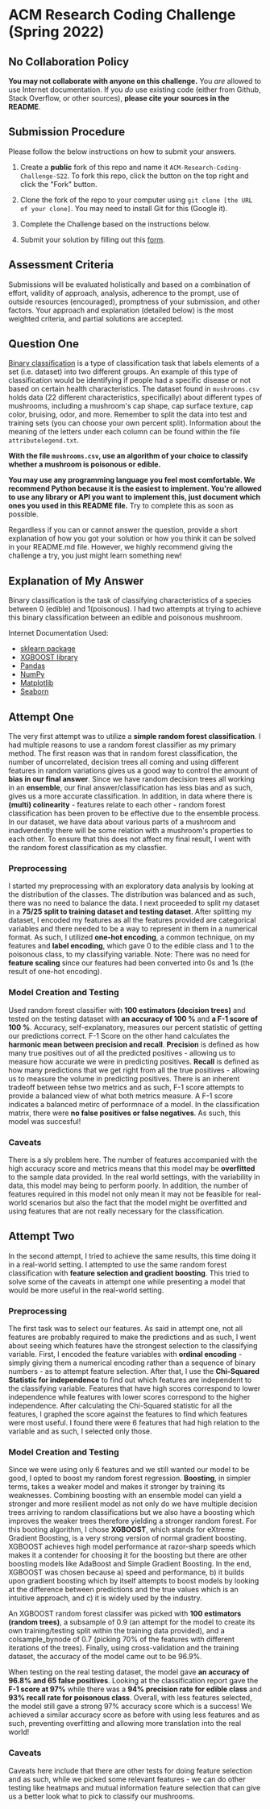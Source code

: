 # ACM Research Coding Challenge (Spring 2022)

## [](https://github.com/ACM-Research/-DRAFT-Coding-Challenge-S22#no-collaboration-policy)No Collaboration Policy

**You may not collaborate with anyone on this challenge.**  You  _are_  allowed to use Internet documentation. If you  _do_  use existing code (either from Github, Stack Overflow, or other sources),  **please cite your sources in the README**.

## [](https://github.com/ACM-Research/-DRAFT-Coding-Challenge-S22#submission-procedure)Submission Procedure

Please follow the below instructions on how to submit your answers.

1.  Create a  **public**  fork of this repo and name it  `ACM-Research-Coding-Challenge-S22`. To fork this repo, click the button on the top right and click the "Fork" button.

2.  Clone the fork of the repo to your computer using  `git clone [the URL of your clone]`. You may need to install Git for this (Google it).

3.  Complete the Challenge based on the instructions below.

4.  Submit your solution by filling out this [form](https://acmutd.typeform.com/to/uTpjeA8G).

## Assessment Criteria 

Submissions will be evaluated holistically and based on a combination of effort, validity of approach, analysis, adherence to the prompt, use of outside resources (encouraged), promptness of your submission, and other factors. Your approach and explanation (detailed below) is the most weighted criteria, and partial solutions are accepted. 

## [](https://github.com/ACM-Research/-DRAFT-Coding-Challenge-S22#question-one)Question One

[Binary classification](https://en.wikipedia.org/wiki/Binary_classification) is a type of classification task that labels elements of a set (i.e. dataset) into two different groups. An example of this type of classification would be identifying if people had a specific disease or not based on certain health characteristics. The dataset found in `mushrooms.csv` holds data (22 different characteristics, specifically) about different types of mushrooms, including a mushroom's cap shape, cap surface texture, cap color, bruising, odor, and more. Remember to split the data into test and training sets (you can choose your own percent split). Information about the meaning of the letters under each column can be found within the file `attributelegend.txt`.

**With the file `mushrooms.csv`, use an algorithm of your choice to classify whether a mushroom is poisonous or edible.**

**You may use any programming language you feel most comfortable. We recommend Python because it is the easiest to implement. You're allowed to use any library or API you want to implement this, just document which ones you used in this README file.** Try to complete this as soon as possible.

Regardless if you can or cannot answer the question, provide a short explanation of how you got your solution or how you think it can be solved in your README.md file. However, we highly recommend giving the challenge a try, you just might learn something new!


## Explanation of My Answer

Binary classification is the task of classifying characteristics of a species between 0 (edible) and 1(poisonous). I had two attempts at trying to achieve this binary classification between an edible and poisonous mushroom. 

 Internet Documentation Used:
  - [sklearn package](https://scikit-learn.org/stable/modules/classes.html#module-sklearn.base)
  - [XGBOOST library](https://xgboost.readthedocs.io/en/stable/)
  - [Pandas](https://pandas.pydata.org/)
  - [NumPy](https://numpy.org/)
  - [Matplotlib](https://matplotlib.org/)
  - [Seaborn](https://seaborn.pydata.org/)

## Attempt One

The very first attempt was to utilize a **simple random forest classification**. I had multiple reasons to use a random forest classifier as my primary method. The first reason was that in random forest classification, the number of uncorrelated, decision trees all coming and using different features in random variations gives us a good way to control the amount of **bias in our final answer**. Since we have random decision trees all working in an **ensemble**, our final answer/classification has less bias and as such, gives us a more accurate classification. In addition, in data where there is **(multi) colinearity** - features relate to each other - random forest classification has been proven to be effective due to the ensemble process. In our dataset, we have data about various parts of a mushroom and inadverdently there will be some relation with a mushroom's properties to each other. To ensure that this does not affect my final result, I went with the random forest classification as my classfier.

  ### Preprocessing ###
   
  I started my preprocessing with an exploratory data analysis by looking at the distribution of the classes. The distribution was balanced and as such, there was no need to balance the data. I next proceeded to split my dataset in a **75/25 split to training dataset and testing dataset**. After splitting my dataset, I encoded my features as all the   features provided are categorical variables and there needed to be a way to represent in them in a numerical format. As such, I utilized **one-hot encoding**, a common technique, on my features and **label encoding**, which gave 0 to the edible class and 1 to the poisonous class, to my classifying variable. Note: There was no need for **feature scaling** since our features had been converted into 0s and 1s (the result of one-hot encoding).
  
  ### Model Creation and Testing ###
  Used random forest classifier with **100 estimators (decision trees)** and tested on the testing dataset with **an accuracy of 100 %** and **a F-1 score of 100 %**. 
  Accuracy, self-explanatory, measures our percent statistic of getting our predictions correct. F-1 Score on the other hand calculates the **harmonic mean between precision and recall**. **Precision** is defined as how many true positives out of all the predicted positives - allowing us to measure how accurate we were in predicting positives. **Recall** is defined as how many predictions that we get right from all the true positives - allowing us to measure the volume in predicting positives. 
  There is an inherent tradeoff between tehse two metrics and as such, F-1 score attempts to provide a balanced view of what both metrics measure. A F-1 score indicates a balanced metirc of performnace of a model. In the classification matrix, there were **no false positives or false negatives**. As such, this model was succesful!
  
  ### Caveats ###
  There is a sly problem here. The number of features accompanied with the high accuracy score and metrics means that this model may be **overfitted** to the sample data provided. In the real world settings, with the variability in data, this model may being to perform poorly. In addition, the number of features required in this model not only mean it may not be feasible for real-world scenarios but also the fact that the model might be overfitted and using features that are not really necessary for the classification.

## Attempt Two
In the second attempt, I tried to achieve the same results, this time doing it in a real-world setting. I attempted to use the same random forest classification with **feature selection and gradient boosting**. This tried to solve some of the caveats in attempt one while presenting a model that would be more useful in the real-world setting.

  ### Preprocessing ###
   The first task was to select our features. As said in attempt one, not all features are probably required to make the predictions and as such, I went about seeing which features have the strongest selection to the classifying variable.
   First, I encoded the feature variables with **ordinal encoding** - simply giving them a numerical encoding rather than a sequence of binary numbers - as to attempt feature selection. After that, I use the **Chi-Squared Statistic for independence** to find out which features are independent to the classifying variable. Features that have high scores correspond to lower independence while features with lower scores correspond to the higher independence. After calculating the Chi-Squared statistic for all the features, I graphed the score against the features to find which features were most useful. I found there were 6 features that had high relation to the variable and as such, I selected only those.
   
  ### Model Creation and Testing ###
  Since we were using only 6 features and we still wanted our model to be good, I opted to boost my random forest regression. **Boosting**, in simpler terms, takes a weaker model and makes it stronger by training its weaknesses. Combining boosting with an ensemble model can yield a stronger and more resilient model as not only do we have multiple decision trees arriving to random classifications but we also have a boosting which improves the weaker trees therefore yielding a stronger random forest. 
  For this booting algorithm, I chose **XGBOOST**, which stands for eXtreme Gradient Boosting, is a very strong version of normal gradient boosting. XGBOOST achieves high model performance at razor-sharp speeds which makes it a contender for choosing it for the boosting but there are other boosting models like AdaBoost and Simple Gradient Boosting. 
  In the end, XGBOOST was chosen because a) speed and performance, b) it builds upon gradient boosting which by itself attempts to boost models by looking at the difference between predictions and the true values which is an intuitive approach, and c) it is widely used by the industry.
  
  An XGBOOST random forest classifer was picked with **100 estimators (random trees)**, a subsample of 0.9 (an attempt for the model to create its own training/testing split within the training data provided), and a colsample_bynode of 0.7 (picking 70% of the features with different iterations of the trees). Finally, using cross-validation and the training dataset, the accuracy of the model came out to be 96.9%.
  
  When testing on the real testing dataset, the model gave **an accuracy of 96.8% and 65 false positives**. Looking at the classification report gave the **F-1 score at 97%** while there was a **94% precision rate for edible class** and **93% recall rate for poisonous class**. Overall, with less features selected, the model still gave a strong 97% accuracy score which is a success! We achieved a similar accuracy score as before with using less features and as such, preventing overfitting and allowing more translation into the real world!
  
   ### Caveats ###
   Caveats here include that there are other tests for doing feature selection and as such, while we picked some relevant features - we can do other testing like heatmaps and mutual information feature selection that can give us a better look what to pick to classify our mushrooms.
